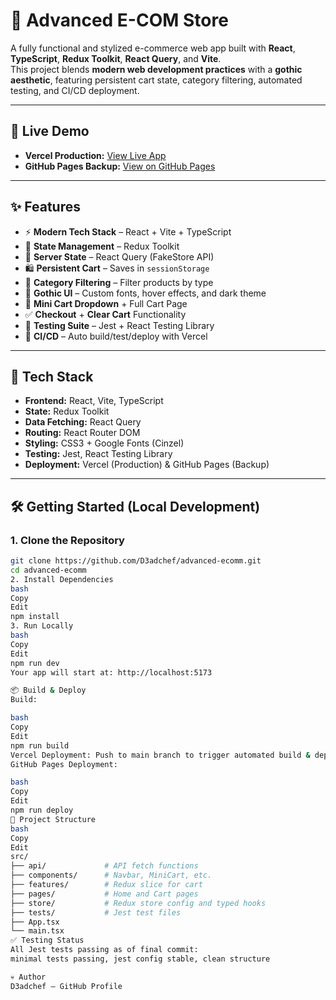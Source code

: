 # 🛒 Advanced E-COM Store

A fully functional and stylized e-commerce web app built with **React**, **TypeScript**, **Redux Toolkit**, **React Query**, and **Vite**.  
This project blends **modern web development practices** with a **gothic aesthetic**, featuring persistent cart state, category filtering, automated testing, and CI/CD deployment.

---

## 🚀 Live Demo

- **Vercel Production:** [View Live App](https://advanced-ecomm.vercel.app)  
- **GitHub Pages Backup:** [View on GitHub Pages](https://d3adchef.github.io/advanced-ecomm/)

---

## ✨ Features

- ⚡️ **Modern Tech Stack** – React + Vite + TypeScript
- 🧠 **State Management** – Redux Toolkit
- 📡 **Server State** – React Query (FakeStore API)
- 🛍️ **Persistent Cart** – Saves in `sessionStorage`
- 🔎 **Category Filtering** – Filter products by type
- 🦇 **Gothic UI** – Custom fonts, hover effects, and dark theme
- 🛒 **Mini Cart Dropdown** + Full Cart Page
- ✅ **Checkout** + **Clear Cart** Functionality
- 🧪 **Testing Suite** – Jest + React Testing Library
- 🔄 **CI/CD** – Auto build/test/deploy with Vercel

---

## 🧰 Tech Stack

- **Frontend:** React, Vite, TypeScript
- **State:** Redux Toolkit
- **Data Fetching:** React Query
- **Routing:** React Router DOM
- **Styling:** CSS3 + Google Fonts (Cinzel)
- **Testing:** Jest, React Testing Library
- **Deployment:** Vercel (Production) & GitHub Pages (Backup)

---

## 🛠 Getting Started (Local Development)

### 1. Clone the Repository
```bash
git clone https://github.com/D3adchef/advanced-ecomm.git
cd advanced-ecomm
2. Install Dependencies
bash
Copy
Edit
npm install
3. Run Locally
bash
Copy
Edit
npm run dev
Your app will start at: http://localhost:5173

📦 Build & Deploy
Build:

bash
Copy
Edit
npm run build
Vercel Deployment: Push to main branch to trigger automated build & deploy.
GitHub Pages Deployment:

bash
Copy
Edit
npm run deploy
📂 Project Structure
bash
Copy
Edit
src/
├── api/             # API fetch functions
├── components/      # Navbar, MiniCart, etc.
├── features/        # Redux slice for cart
├── pages/           # Home and Cart pages
├── store/           # Redux store config and typed hooks
├── tests/           # Jest test files
├── App.tsx
└── main.tsx
✅ Testing Status
All Jest tests passing as of final commit:
minimal tests passing, jest config stable, clean structure

💀 Author
D3adchef – GitHub Profile